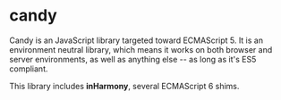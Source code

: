 candy
=====

Candy is an JavaScript library targeted toward ECMAScript 5. It is an environment neutral library, which means it works
on both browser and server environments, as well as anything else -- as long as it's ES5 compliant.

This library includes **inHarmony**, several ECMAScript 6 shims.